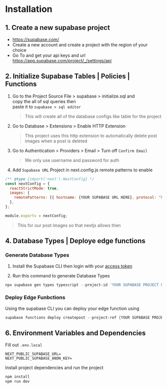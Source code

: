 # Installation

## 1. Create a new supabase project

- https://supabase.com/ <br/>
- Create a new account and create a project with the region of your choice
- Go To and get your api keys and url https://app.supabase.com/project/_/settings/api

## 2. Initialize Supabase Tables | Policies | Functions

1. Go to the Project Source File > supabase > initialize.sql and <br/>
   copy the all of sql queries then <br/>
   paste it to `supabase > sql editor`

   > This will create all of the database configs like table for the project

2. Go to Database > Extensions > Enable HTTP Extension
   > This project uses this http extension to automatically delete post images when a post is deleted
3. Go to Authentication > Providers > Email > Turn off `Confirm Email`
   > We only use username and password for auth
4. Add `Supabase URL` Project in next.config.js remote patterns to enable

```js
/** @type {import('next').NextConfig} */
const nextConfig = {
  reactStrictMode: true,
  images: {
    remotePatterns: [{ hostname: {YOUR SUPABASE URL HERE}, protocol: "https" }],
  },
};

module.exports = nextConfig;
```

> This for our post images so that nextjs allows then

## 4. Database Types | Deploye edge functions
### Generate Database Types
1. Install the Supabase CLI then login with your [access token](https://app.supabase.com/account/tokens)

2. Run this command to generate Database Types

```powershell
npx supabase gen types typescript --project-id 'YOUR SUPABASE PROJECT URL HERE' --schema public > types/db/db-generated-types.ts
```

### Deploy Edge Funbctions
Using the supabase CLI you can deploy your edge function using<br/>

```powershell
supabase functions deploy createpost --project-ref {YOUR SUPABASE PROJECT URL HERE}
```


## 6. Environment Variables and Dependencies

Fill out `.env.local`
```
NEXT_PUBLIC_SUPABASE_URL=
NEXT_PUBLIC_SUPABASE_ANON_KEY=
```
Install project dependencies and run the project

```powershell
npm install
npm run dev
```
